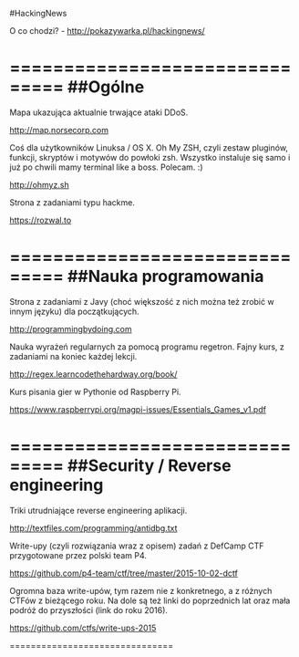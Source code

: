 #HackingNews

O co chodzi? - http://pokazywarka.pl/hackingnews/

===============================
##Ogólne
===============================

Mapa ukazująca aktualnie trwające ataki DDoS.

http://map.norsecorp.com


Coś dla użytkowników Linuksa / OS X. Oh My ZSH, czyli zestaw pluginów, funkcji, skryptów i motywów do powłoki zsh. Wszystko instaluje się samo i już po chwili mamy terminal like a boss. Polecam. :)

http://ohmyz.sh


Strona z zadaniami typu hackme.

https://rozwal.to

===============================
##Nauka programowania
===============================

Strona z zadaniami z Javy (choć większość z nich można też zrobić w innym języku) dla początkujących.

http://programmingbydoing.com


Nauka wyrażeń regularnych za pomocą programu regetron. Fajny kurs, z zadaniami na koniec każdej lekcji.

http://regex.learncodethehardway.org/book/


Kurs pisania gier w Pythonie od Raspberry Pi.

https://www.raspberrypi.org/magpi-issues/Essentials_Games_v1.pdf

===============================
##Security / Reverse engineering
===============================

Triki utrudniające reverse engineering aplikacji.

http://textfiles.com/programming/antidbg.txt


Write-upy (czyli rozwiązania wraz z opisem) zadań z DefCamp CTF przygotowane przez polski team P4.


https://github.com/p4-team/ctf/tree/master/2015-10-02-dctf


Ogromna baza write-upów, tym razem nie z konkretnego, a z różnych CTFów z bieżącego roku. Na dole są też linki do poprzednich lat oraz mała podróż do przyszłości (link do roku 2016).  

https://github.com/ctfs/write-ups-2015

===============================




